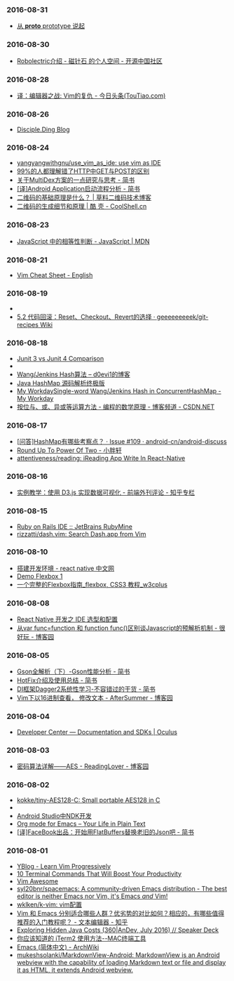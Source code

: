 ### 2016-08-31<br>
+ [从 __proto__ prototype 说起](http://varnull.cn/cong-__proto__-prototype-shuo-qi/)<br>

### 2016-08-30<br>
+ [Robolectric介绍 - 磁针石 的个人空间 - 开源中国社区](http://my.oschina.net/u/1433482/blog/630344)<br>

### 2016-08-28<br>
+ [译：编辑器之战: Vim的复仇 - 今日头条(TouTiao.com)](http://toutiao.com/a6322423873547632897/?hmsr=toutiao.io&utm_medium=toutiao.io&utm_source=toutiao.io)<br>

### 2016-08-26<br>
+ [Disciple.Ding Blog](http://discipled.daoapp.io/#/posts/es2015)<br>

### 2016-08-24<br>
+ [yangyangwithgnu/use_vim_as_ide: use vim as IDE](https://github.com/yangyangwithgnu/use_vim_as_ide)<br>
+ [99%的人都理解错了HTTP中GET与POST的区别](https://mp.weixin.qq.com/s?__biz=MzI3NzIzMzg3Mw==&mid=100000054&idx=1&sn=71f6c214f3833d9ca20b9f7dcd9d33e4&key=cf237d7ae24775e84233995a5e341e5ba0731f22358cf69be2c2fb9920cf061b9fe8c0ce350a6ebeb16b7cf538d930aa&ascene=0&uin=MjQ4MzEzMDQ0Mw%3D%3D&devicetype=iMac+MacBookPro11%2C4+OSX+OSX+10.11+build(15A284)&version=12000006&nettype=WIFI&fontScale=100&pass_ticket=IobJOL2u2DGQAb%2Bp5%2FlRjmsGlRs%2FKg8CSCz6tjGCgNc54BT9%2FScW65CIP0VwT9rv)<br>
+ [关于MultiDex方案的一点研究与思考 - 简书](http://www.jianshu.com/p/33f22b21ef1e)<br>
+ [[译]Android Application启动流程分析 - 简书](http://www.jianshu.com/p/a5532ecc8377)<br>
+ [二维码的基础原理是什么？ | 草料二维码技术博客](http://cli.im/news/10601)<br>
+ [二维码的生成细节和原理 | 酷 壳 - CoolShell.cn](http://coolshell.cn/articles/10590.html)<br>

### 2016-08-23<br>
+ [JavaScript 中的相等性判断 - JavaScript | MDN](https://developer.mozilla.org/zh-CN/docs/Web/JavaScript/Equality_comparisons_and_sameness)<br>

### 2016-08-21<br>
+ [Vim Cheat Sheet - English](http://vim.rtorr.com/)<br>

### 2016-08-19<br>
+ [](https://www.google.com/_/chrome/newtab?espv=2&ie=UTF-8)<br>
+ [5.2 代码回滚：Reset、Checkout、Revert的选择 · geeeeeeeeek/git-recipes Wiki](https://github.com/geeeeeeeeek/git-recipes/wiki/5.2-%E4%BB%A3%E7%A0%81%E5%9B%9E%E6%BB%9A%EF%BC%9AReset%E3%80%81Checkout%E3%80%81Revert%E7%9A%84%E9%80%89%E6%8B%A9)<br>

### 2016-08-18<br>
+ [Junit 3 vs Junit 4 Comparison](http://www.asjava.com/junit/junit-3-vs-junit-4-comparison/)<br>
+ [](https://ece.uwaterloo.ca/~cmoreno/ece250/2012-02-01--hash_tables.pdf)<br>
+ [Wang/Jenkins Hash算法 – d0evi1的博客](http://d0evi1.com/wang-jenkins-hash/)<br>
+ [Java HashMap 源码解析终极版](http://www.woaitqs.cc/program/2015/04/14/read-source-code-about-hashmap)<br>
+ [My WorkdaySingle-word Wang/Jenkins Hash in ConcurrentHashMap - My Workday](http://www.goworkday.com/2010/03/19/single-word-wangjenkins-hash-concurrenthashmap/)<br>
+ [按位与、或、异或等运算方法 - 编程的数学原理 - 博客频道 - CSDN.NET](http://blog.csdn.net/21aspnet/article/details/7387373)<br>

### 2016-08-17<br>
+ [[问答]HashMap有哪些考察点？ · Issue #109 · android-cn/android-discuss](https://github.com/android-cn/android-discuss/issues/109)<br>
+ [Round Up To Power Of Two - 小胖轩](http://androiddevelop.coding.me/2015/08/28/round-up-to-power-of-two/)<br>
+ [attentiveness/reading: iReading App Write In React-Native](https://github.com/attentiveness/reading)<br>

### 2016-08-16<br>
+ [实例教学：使用 D3.js 实现数据可视化 - 前端外刊评论 - 知乎专栏](https://zhuanlan.zhihu.com/p/21897086)<br>

### 2016-08-15<br>
+ [Ruby on Rails IDE :: JetBrains RubyMine](https://www.jetbrains.com/ruby/)<br>
+ [rizzatti/dash.vim: Search Dash.app from Vim](https://github.com/rizzatti/dash.vim#readme)<br>

### 2016-08-10<br>
+ [搭建开发环境 - react native 中文网](http://reactnative.cn/docs/0.31/getting-started.html#content)<br>
+ [Demo Flexbox 1](http://codepen.io/HugoGiraudel/pen/LklCv)<br>
+ [一个完整的Flexbox指南_flexbox, CSS3 教程_w3cplus](http://www.w3cplus.com/css3/a-guide-to-flexbox.html)<br>

### 2016-08-08<br>
+ [React Native 开发之 IDE 选型和配置](http://www.infoq.com/cn/articles/react-native-ide)<br>
+ [从var func=function 和 function func()区别谈Javascript的预解析机制 - 很好玩 - 博客园](http://www.cnblogs.com/shytong/p/5100426.html)<br>

### 2016-08-05<br>
+ [Gson全解析（下）-Gson性能分析 - 简书](http://www.jianshu.com/p/17a68d4fffbe)<br>
+ [HotFix介绍及使用总结 - 简书](http://www.jianshu.com/p/6f0ae1e364d9)<br>
+ [DI框架Dagger2系统性学习-不容错过的干货 - 简书](http://www.jianshu.com/p/d8dd55956e74)<br>
+ [Vim下以16进制查看， 修改文本 - AfterSummer - 博客园](http://www.cnblogs.com/meibenjin/archive/2012/12/06/2806396.html)<br>

### 2016-08-04<br>
+ [Developer Center — Documentation and SDKs | Oculus](https://developer.oculus.com/documentation/mobilesdk/latest/concepts/mobile-studio-debug/)<br>

### 2016-08-03<br>
+ [密码算法详解——AES - ReadingLover - 博客园](http://www.cnblogs.com/luop/p/4334160.html)<br>

### 2016-08-02<br>
+ [kokke/tiny-AES128-C: Small portable AES128 in C](https://github.com/kokke/tiny-AES128-C)<br>
+ [](ftp://ftp.gnupg.org/GnuPG/contrib/rsa.c)<br>
+ [Android Studio中NDK开发](http://www.race604.com/android-studio-with-ndk/)<br>
+ [Org mode for Emacs – Your Life in Plain Text](http://orgmode.org/)<br>
+ [[译]FaceBook出品：开始用FlatBuffers替换老旧的Json吧 - 简书](http://www.jianshu.com/p/48e1511fcb4a)<br>

### 2016-08-01<br>
+ [YBlog - Learn Vim Progressively](http://yannesposito.com/Scratch/en/blog/Learn-Vim-Progressively/)<br>
+ [10 Terminal Commands That Will Boost Your Productivity](http://code.tutsplus.com/articles/10-terminal-commands-that-will-boost-your-productivity--net-14105)<br>
+ [Vim Awesome](http://vimawesome.com/)<br>
+ [syl20bnr/spacemacs: A community-driven Emacs distribution - The best editor is neither Emacs nor Vim, it's Emacs *and* Vim!](https://github.com/syl20bnr/spacemacs)<br>
+ [wklken/k-vim: vim配置](https://github.com/wklken/k-vim)<br>
+ [Vim 和 Emacs 分别适合哪些人群？优劣势的对比如何？相应的，有哪些值得推荐的入门教程呢？ - 文本编辑器 - 知乎](https://www.zhihu.com/question/19836903)<br>
+ [Exploring Hidden Java Costs (360|AnDev, July 2016) // Speaker Deck](https://speakerdeck.com/jakewharton/exploring-hidden-java-costs-360-andev-july-2016)<br>
+ [你应该知道的 iTerm2 使用方法--MAC终端工具](http://wulfric.me/2015/08/iterm2/)<br>
+ [Emacs (简体中文) - ArchWiki](https://wiki.archlinux.org/index.php/Emacs_(%E7%AE%80%E4%BD%93%E4%B8%AD%E6%96%87))<br>
+ [mukeshsolanki/MarkdownView-Android: MarkdownView is an Android webview with the capability of loading Markdown text or file and display it as HTML, it extends Android webview.](https://github.com/mukeshsolanki/MarkdownView-Android)<br>

